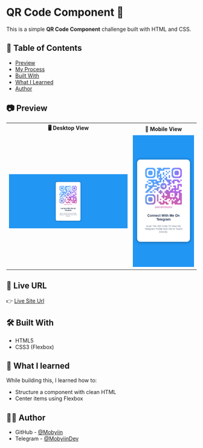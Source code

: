 # QR Code Component 🔳

This is a simple **QR Code Component** challenge built with HTML and CSS.

## 📑 Table of Contents


- [Preview](#-preview)
- [My Process](#-my-process)
- [Built With](#-built-with)
- [What I Learned](#-what-i-learned)
- [Author](#-author)


## 📷 Preview
<table>
  <tr>
    <th>🖥️ Desktop View</th>
    <th>📱 Mobile View</th>
  </tr>
  <tr>
    <td><img src="./assets/desktop-preview.png" alt="Desktop Preview" width="400px" /></td>
    <td><img src="./assets/mobile-preview.png" alt="Mobile Preview" width="200px" /></td>
  </tr>
</table>

## 🚀 Live URL

👉 [Live Site Url](https://Mobyiin.github.io/Qr-Code-Component)

## 🛠️ Built With

- HTML5
- CSS3 (Flexbox)

## 🎯 What I learned

While building this, I learned how to:

- Structure a component with clean HTML
- Center items using Flexbox

## 🧑‍💻 Author
<ul dir="auto">
  <li>
    GitHub -
    <a href=https://github.com/Mobyiin>@Mobyiin</a>
  </li>
  <li>
    Telegram -
    <a href=https://t.me/MobyiinDev>@MobyiinDev</a>
  </li>
</ul>
